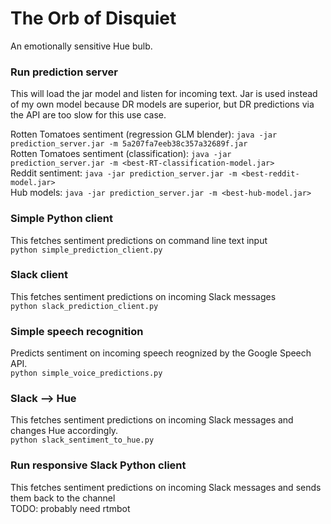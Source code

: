 # The Orb of Disquiet
An emotionally sensitive Hue bulb.

### Run prediction server
This will load the jar model and listen for incoming text. Jar is used instead of my own model because DR models are superior, but DR predictions via the API are too slow for this use case.  

Rotten Tomatoes sentiment (regression GLM blender): `java -jar prediction_server.jar -m 5a207fa7eeb38c357a32689f.jar`  
Rotten Tomatoes sentiment (classification): `java -jar prediction_server.jar -m <best-RT-classification-model.jar>`  
Reddit sentiment: `java -jar prediction_server.jar -m <best-reddit-model.jar>`  
Hub models: `java -jar prediction_server.jar -m <best-hub-model.jar>`

### Simple Python client
This fetches sentiment predictions on command line text input  
`python simple_prediction_client.py`

### Slack client
This fetches sentiment predictions on incoming Slack messages  
`python slack_prediction_client.py`  

### Simple speech recognition  
Predicts sentiment on incoming speech reognized by the Google Speech API.  
`python simple_voice_predictions.py`  

### Slack --> Hue
This fetches sentiment predictions on incoming Slack messages and changes Hue accordingly.  
`python slack_sentiment_to_hue.py`

### Run responsive Slack Python client
This fetches sentiment predictions on incoming Slack messages and sends them back to the channel  
TODO: probably need rtmbot 
